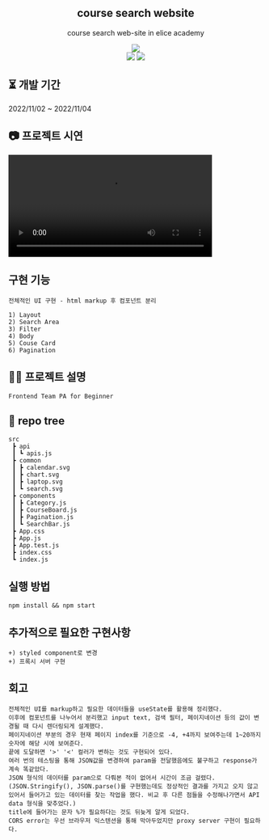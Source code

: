 <div align="center">
  
##  course search website

course search web-site in elice academy

<p>
  <img src="https://img.shields.io/badge/React-^18.2.0-61DAFB?style=flat&logo=React&logoColor=white"/> 
  <br/>
  <img src="https://img.shields.io/badge/Javscript-F7DF1E?style=flat&logo=Javascript&logoColor=white"/>
  <img src="https://img.shields.io/badge/CSS-DD3A0A?style=flat&logo=CSS3&logoColor=white"/>
</p>
</div>

## ⏳ 개발 기간

2022/11/02 ~ 2022/11/04
<br/>

## 📷 프로젝트 시연

<video width="80%" src="https://user-images.githubusercontent.com/22606199/199967641-1c07a151-6f26-4d22-87c5-a5440ff389ba.mp4"></video>

## 구현 기능

```
전체적인 UI 구현 - html markup 후 컴포넌트 분리

1) Layout
2) Search Area
3) Filter
4) Body
5) Couse Card
6) Pagination

```

## ✍🏻 프로젝트 설명

```
Frontend Team PA for Beginner
```

## 🌲 repo tree

```
src
 ┣ api
 ┃ ┗ apis.js
 ┣ common
 ┃ ┣ calendar.svg
 ┃ ┣ chart.svg
 ┃ ┣ laptop.svg
 ┃ ┗ search.svg
 ┣ components
 ┃ ┣ Category.js
 ┃ ┣ CourseBoard.js
 ┃ ┣ Pagination.js
 ┃ ┗ SearchBar.js
 ┣ App.css
 ┣ App.js
 ┣ App.test.js
 ┣ index.css
 ┗ index.js
```

## 실행 방법

```
npm install && npm start
```

## 추가적으로 필요한 구현사항

```
+) styled component로 변경
+) 프록시 서버 구현
```

## 회고

```
전체적인 UI를 markup하고 필요한 데이터들을 useState를 활용해 정리했다.
이후에 컴포넌트를 나누어서 분리했고 input text, 검색 필터, 페이지네이션 등의 값이 변경될 때 다시 렌더링되게 설계했다.
페이지네이션 부분의 경우 현재 페이지 index를 기준으로 -4, +4까지 보여주는데 1~20까지 숫자에 해당 시에 보여준다.
끝에 도달하면 '>' '<' 컬러가 변하는 것도 구현되어 있다.
여러 번의 테스팅을 통해 JSON값을 변경하여 param을 전달했음에도 불구하고 response가 계속 똑같았다.
JSON 형식의 데이터를 param으로 다뤄본 적이 없어서 시간이 조금 걸렸다. (JSON.Stringify(), JSON.parse()를 구현했는데도 정상적인 결과를 가지고 오지 않고 있어서 들어가고 있는 데이터를 찾는 작업을 했다. 비교 후 다른 점들을 수정해나가면서 API data 형식을 맞추었다.)
title에 들어가는 문자 %가 필요하다는 것도 뒤늦게 알게 되었다.
CORS error는 우선 브라우저 익스텐션을 통해 막아두었지만 proxy server 구현이 필요하다.
```
